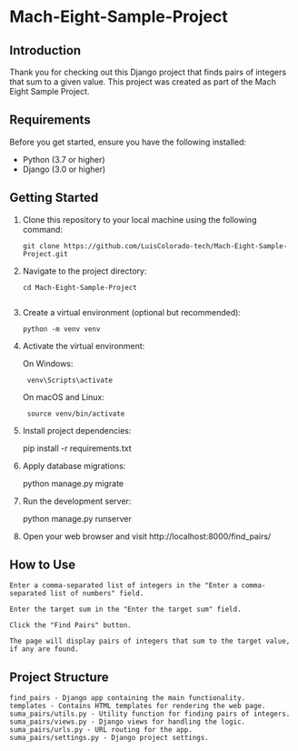 # Mach-Eight-Sample-Project


## Introduction

Thank you for checking out this Django project that finds pairs of integers that sum to a given value. This project was created as part of the Mach Eight Sample Project.

## Requirements

Before you get started, ensure you have the following installed:

- Python (3.7 or higher)
- Django (3.0 or higher)

## Getting Started

1. Clone this repository to your local machine using the following command:

   ```shell
   git clone https://github.com/LuisColorado-tech/Mach-Eight-Sample-Project.git

2. Navigate to the project directory:

    ```shell
    cd Mach-Eight-Sample-Project


3. Create a virtual environment (optional but recommended):
    ```shell
    python -m venv venv
    
4. Activate the virtual environment:

    On Windows:


        venv\Scripts\activate
    
    On macOS and Linux:

        source venv/bin/activate

5. Install project dependencies:

    pip install -r requirements.txt

6. Apply database migrations:

    python manage.py migrate

7. Run the development server:

    python manage.py runserver

8. Open your web browser and visit http://localhost:8000/find_pairs/

## How to Use
    Enter a comma-separated list of integers in the "Enter a comma-separated list of numbers" field.

    Enter the target sum in the "Enter the target sum" field.

    Click the "Find Pairs" button.

    The page will display pairs of integers that sum to the target value, if any are found.

## Project Structure
    find_pairs - Django app containing the main functionality.
    templates - Contains HTML templates for rendering the web page.
    suma_pairs/utils.py - Utility function for finding pairs of integers.
    suma_pairs/views.py - Django views for handling the logic.
    suma_pairs/urls.py - URL routing for the app.
    suma_pairs/settings.py - Django project settings.
